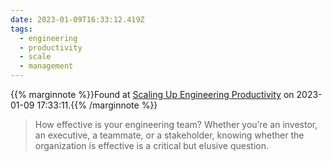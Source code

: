 ```yaml
---
date: 2023-01-09T16:33:12.419Z
tags:
  - engineering
  - productivity
  - scale
  - management
---
```

{{% marginnote %}}Found at [Scaling Up Engineering Productivity](https://coatue-external.notion.site/Scaling-Up-Engineering-Productivity-1aab402d5b70437a83d5fb60f5398771) on 2023-01-09 17:33:11.{{% /marginnote %}}

> How effective is your engineering team? Whether you’re an investor, an executive, a teammate, or a stakeholder, knowing whether the organization is effective is a critical but elusive question.

